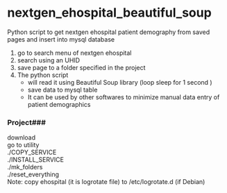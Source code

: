 # nextgen_ehospital_beautiful_soup
Python script to get nextgen ehospital patient demography from saved pages and insert into mysql database
1. go to search menu of nextgen ehospital
2. search using an UHID
3. save page to a folder specified in the project
4. The python script
    - will read it using Beautiful Soup library (loop sleep for 1 second )
    - save data to mysql table
    - It can be used by other softwares to minimize manual data entry of patient demographics
### Project###
download\
go to utility\
./COPY_SERVICE\
./INSTALL_SERVICE\
./mk_folders\
./reset_everything\
Note: copy ehospital (it is logrotate file) to /etc/logrotate.d (if Debian)

